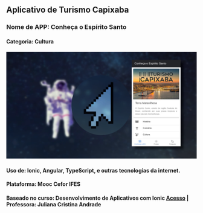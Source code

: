 ## Aplicativo de Turismo Capixaba
### Nome de APP: Conheça o Espírito Santo
#### Categoria: Cultura
![](src/assets/artabout.png)
#### Uso de: Ionic, Angular, TypeScript, e outras tecnologias da internet.
#### Plataforma: Mooc Cefor IFES
#### Baseado no curso: Desenvolvimento de Aplicativos com Ionic [Acesso](https://mooc.cefor.ifes.edu.br/moodle/course/view.php?id=126) | Professora: Juliana Cristina Andrade
